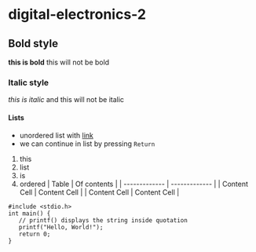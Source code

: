 # digital-electronics-2
## Bold style
**this is bold** this will not be bold 
### Italic style
*this is italic* and this will not be italic
#### Lists
* unordered list with [link](google.com)
* we can continue in list by pressing `Return`
1. this
2. list
3. is
4. ordered
| Table         | Of contents   |
| ------------- | ------------- |
| Content Cell  | Content Cell  |
| Content Cell  | Content Cell  |

```
#include <stdio.h>
int main() {
   // printf() displays the string inside quotation
   printf("Hello, World!");
   return 0;
}
```
